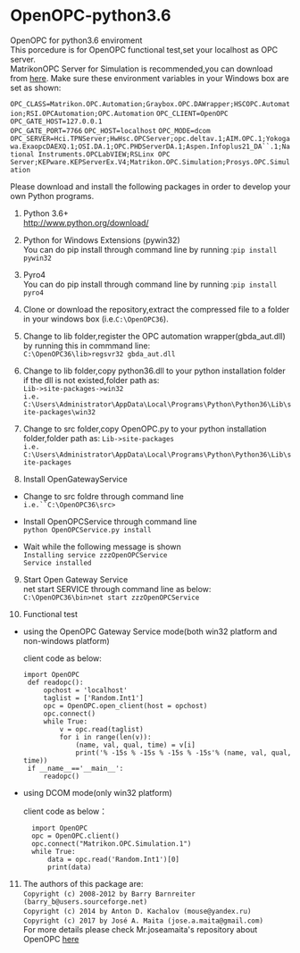 # OpenOPC-python3.6
OpenOPC for python3.6 enviroment  
This porcedure is for OpenOPC functional test,set your localhost as OPC server.  
MatrikonOPC Server for Simulation is recommended,you can download from [here](https://www.matrikonopc.com/downloads/178/index.aspx).     Make sure these environment variables in your Windows box are set as shown:

 `OPC_CLASS=Matrikon.OPC.Automation;Graybox.OPC.DAWrapper;HSCOPC.Automation;RSI.OPCAutomation;OPC.Automation`
 `OPC_CLIENT=OpenOPC`
 `OPC_GATE_HOST=127.0.0.1`    
 `OPC_GATE_PORT=7766`
 `OPC_HOST=localhost`
 `OPC_MODE=dcom`
 `OPC_SERVER=Hci.TPNServer;HwHsc.OPCServer;opc.deltav.1;AIM.OPC.1;Yokogawa.ExaopcDAEXQ.1;OSI.DA.1;OPC.PHDServerDA.1;Aspen.Infoplus21_DA``.1;National Instruments.OPCLabVIEW;RSLinx OPC Server;KEPware.KEPServerEx.V4;Matrikon.OPC.Simulation;Prosys.OPC.Simulation`

Please download and install the following packages in order to develop your own Python programs.


1. Python 3.6+  
http://www.python.org/download/
 
 
2. Python for Windows Extensions (pywin32)  
You can do pip install through command line by running :`pip install pywin32`
  

3. Pyro4  
You can do pip install through command line by running :`pip install pyro4`
  

4. Clone or download the repository,extract the compressed file to a folder in your windows box (i.e.`C:\OpenOPC36`).


5. Change to lib folder,register the OPC automation wrapper(gbda_aut.dll) by running this in commmand line:  
`C:\OpenOPC36\lib>regsvr32 gbda_aut.dll`
  

6. Change to lib folder,copy python36.dll to your python installation folder if the dll is not existed,folder path as:  
`Lib->site-packages->win32`  
`i.e.` `C:\Users\Administrator\AppData\Local\Programs\Python\Python36\Lib\site-packages\win32`
  

7. Change to src folder,copy OpenOPC.py to your python installation folder,folder path as: `Lib->site-packages`  
`i.e.` `C:\Users\Administrator\AppData\Local\Programs\Python\Python36\Lib\site-packages`
   

8. Install OpenGatewayService  
- Change to src foldre through command line  
`i.e.``C:\OpenOPC36\src>`
  
- Install OpenOPCService through command line  
`python OpenOPCService.py install`

- Wait while the following message is shown  
`Installing service zzzOpenOPCService`  
`Service installed`
    
    
9. Start Open Gateway Service  
net start SERVICE through command line as below:  
`C:\OpenOPC36\bin>net start zzzOpenOPCService`
  
  
10. Functional test  
- using the OpenOPC Gateway Service mode(both win32 platform and non-windows platform)

  client code as below:

      import OpenOPC
       def readopc():
           opchost = 'localhost'
           taglist = ['Random.Int1']
           opc = OpenOPC.open_client(host = opchost)
           opc.connect()
           while True:
               v = opc.read(taglist)
               for i in range(len(v)):
                   (name, val, qual, time) = v[i]
                   print('% -15s % -15s % -15s % -15s'% (name, val, qual, time))
       if __name__=='__main__':
           readopc()
      
- using DCOM mode(only win32 platform)

     client code as below：

        import OpenOPC
        opc = OpenOPC.client()
        opc.connect("Matrikon.OPC.Simulation.1")
        while True:
            data = opc.read('Random.Int1')[0]
            print(data)

11. The authors of this package are:  
`Copyright (c) 2008-2012 by Barry Barnreiter (barry_b@users.sourceforge.net)`  
`Copyright (c) 2014 by Anton D. Kachalov (mouse@yandex.ru)`  
`Copyright (c) 2017 by José A. Maita (jose.a.maita@gmail.com)`  
For more details please check Mr.joseamaita's repository about OpenOPC [here](https://github.com/joseamaita/openopc120)
  
  
  
  
  
  
  
  
  
  
  
  
  
  
  
  
